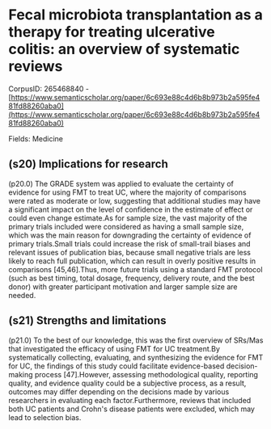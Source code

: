 # Fecal microbiota transplantation as a therapy for treating ulcerative colitis: an overview of systematic reviews

CorpusID: 265468840 - [https://www.semanticscholar.org/paper/6c693e88c4d6b8b973b2a595fe481fd88260aba0](https://www.semanticscholar.org/paper/6c693e88c4d6b8b973b2a595fe481fd88260aba0)

Fields: Medicine

## (s20) Implications for research
(p20.0) The GRADE system was applied to evaluate the certainty of evidence for using FMT to treat UC, where the majority of comparisons were rated as moderate or low, suggesting that additional studies may have a significant impact on the level of confidence in the estimate of effect or could even change estimate.As for sample size, the vast majority of the primary trials included were considered as having a small sample size, which was the main reason for downgrading the certainty of evidence of primary trials.Small trials could increase the risk of small-trail biases and relevant issues of publication bias, because small negative trials are less likely to reach full publication, which can result in overly positive results in comparisons [45,46].Thus, more future trials using a standard FMT protocol (such as best timing, total dosage, frequency, delivery route, and the best donor) with greater participant motivation and larger sample size are needed.
## (s21) Strengths and limitations
(p21.0) To the best of our knowledge, this was the first overview of SRs/Mas that investigated the efficacy of using FMT for UC treatment.By systematically collecting, evaluating, and synthesizing the evidence for FMT for UC, the findings of this study could facilitate evidence-based decision-making process [47].However, assessing methodological quality, reporting quality, and evidence quality could be a subjective process, as a result, outcomes may differ depending on the decisions made by various researchers in evaluating each factor.Furthermore, reviews that included both UC patients and Crohn's disease patients were excluded, which may lead to selection bias.
